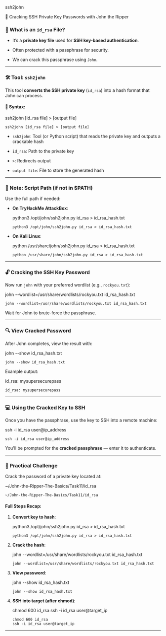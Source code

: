    

ssh2john

🔑 Cracking SSH Private Key Passwords with John the Ripper

### 📄 What is an `id_rsa` File?

- It’s a **private key file** used for **SSH key-based authentication**.
    
- Often protected with a passphrase for security.
    
- We can crack this passphrase using `John`.
    

---

### 🛠️ Tool: `ssh2john`

This tool **converts the SSH private key** (`id_rsa`) into a hash format that John can process.

#### 🧪 Syntax:

ssh2john [id_rsa file] > [output file]

```
ssh2john [id_rsa file] > [output file]
```

- `ssh2john`: Tool (or Python script) that reads the private key and outputs a crackable hash
    
- `id_rsa`: Path to the private key
    
- `>`: Redirects output
    
- `output file`: File to store the generated hash
    

---

### 🐍 Note: Script Path (if not in $PATH)

Use the full path if needed:

- **On TryHackMe AttackBox**:
    
    python3 /opt/john/ssh2john.py id_rsa > id_rsa_hash.txt
    
    ```
    python3 /opt/john/ssh2john.py id_rsa > id_rsa_hash.txt
    ```
    
- **On Kali Linux**:
    
    python /usr/share/john/ssh2john.py id_rsa > id_rsa_hash.txt
    
    ```
    python /usr/share/john/ssh2john.py id_rsa > id_rsa_hash.txt
    ```
    

---

### 🔓 Cracking the SSH Key Password

Now run `john` with your preferred wordlist (e.g., `rockyou.txt`):

john --wordlist=/usr/share/wordlists/rockyou.txt id_rsa_hash.txt

```
john --wordlist=/usr/share/wordlists/rockyou.txt id_rsa_hash.txt
```

Wait for John to brute-force the passphrase.

---

### 🔍 View Cracked Password

After John completes, view the result with:

john --show id_rsa_hash.txt

```
john --show id_rsa_hash.txt
```

Example output:

id_rsa: mysupersecurepass

```
id_rsa: mysupersecurepass
```

---

### 💻 Using the Cracked Key to SSH

Once you have the passphrase, use the key to SSH into a remote machine:

ssh -i id_rsa user@ip_address

```
ssh -i id_rsa user@ip_address
```

You'll be prompted for the **cracked passphrase** — enter it to authenticate.

---

### 🧪 Practical Challenge

Crack the password of a private key located at:

~/John-the-Ripper-The-Basics/Task11/id_rsa

```
~/John-the-Ripper-The-Basics/Task11/id_rsa
```

#### Full Steps Recap:

1. **Convert key to hash**:
    
    python3 /opt/john/ssh2john.py id_rsa > id_rsa_hash.txt
    
    ```
    python3 /opt/john/ssh2john.py id_rsa > id_rsa_hash.txt
    ```
    
2. **Crack the hash**:
    
    john --wordlist=/usr/share/wordlists/rockyou.txt id_rsa_hash.txt
    
    ```
    john --wordlist=/usr/share/wordlists/rockyou.txt id_rsa_hash.txt
    ```
    
3. **View password**:
    
    john --show id_rsa_hash.txt
    
    ```
    john --show id_rsa_hash.txt
    ```
    
4. **SSH into target (after chmod)**:
    
    chmod 600 id_rsa
    ssh -i id_rsa user@target_ip
    
    ```
    chmod 600 id_rsa
    ssh -i id_rsa user@target_ip
    ```
    

---
